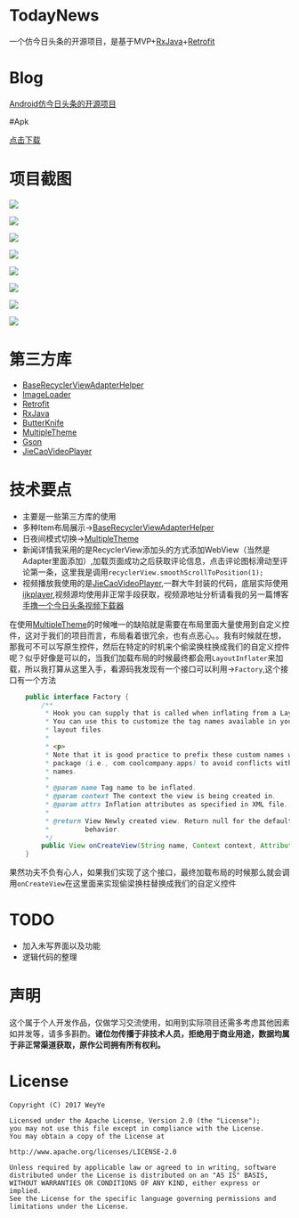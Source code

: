 # TodayNews
一个仿今日头条的开源项目，是基于MVP+[RxJava](https://github.com/ReactiveX/RxJava)+[Retrofit](https://github.com/square/retrofit)

# Blog

[Android仿今日头条的开源项目](http://www.weyye.me/detail/my-project-today-news/)

#Apk

[点击下载](http://fir.im/np8w)

# 项目截图

![](/screenshot/01.png)

![](/screenshot/02.png)

![](/screenshot/03.png)

![](/screenshot/04.png)

![](/screenshot/05.png)

![](/screenshot/06.png)

![](/screenshot/07.png)

![](/screenshot/08.jpg)



# 第三方库
* [BaseRecyclerViewAdapterHelper](https://github.com/CymChad/BaseRecyclerViewAdapterHelper)
* [ImageLoader](https://github.com/nostra13/Android-Universal-Image-Loader)
* [Retrofit](https://github.com/square/retrofit)
* [RxJava](https://github.com/ReactiveX/RxJava)
* [ButterKnife](https://github.com/JakeWharton/butterknife)
* [MultipleTheme](https://github.com/dersoncheng/MultipleTheme)
* [Gson](https://github.com/google/gson)
* [JieCaoVideoPlayer](https://github.com/lipangit/JieCaoVideoPlayer)

# 技术要点

* 主要是一些第三方库的使用
* 多种Item布局展示->[BaseRecyclerViewAdapterHelper](https://github.com/CymChad/BaseRecyclerViewAdapterHelper)
* 日夜间模式切换->[MultipleTheme](https://github.com/dersoncheng/MultipleTheme)
* 新闻详情我采用的是RecyclerView添加头的方式添加WebView（当然是Adapter里面添加）,加载页面成功之后获取评论信息，点击评论图标滑动至评论第一条，这里我是调用`recyclerView.smoothScrollToPosition(1);`
* 视频播放我使用的是[JieCaoVideoPlayer](https://github.com/lipangit/JieCaoVideoPlayer),一群大牛封装的代码，底层实际使用[ijkplayer](https://github.com/Bilibili/ijkplayer),视频源均使用非正常手段获取，视频源地址分析请看我的另一篇博客[手撸一个今日头条视频下载器](http://www.weyye.me/detail/today-news-video/)
 
在使用[MultipleTheme](https://github.com/dersoncheng/MultipleTheme)的时候唯一的缺陷就是需要在布局里面大量使用到自定义控件，这对于我们的项目而言，布局看着很冗余，也有点恶心。。我有时候就在想，那我可不可以写原生控件，然后在特定的时机来个偷梁换柱换成我们的自定义控件呢？似乎好像是可以的，当我们加载布局的时候最终都会用`LayoutInflater`来加载，所以我打算从这里入手，看源码我发现有一个接口可以利用->`Factory`,这个接口有一个方法

``` java 
    public interface Factory {
        /**
         * Hook you can supply that is called when inflating from a LayoutInflater.
         * You can use this to customize the tag names available in your XML
         * layout files.
         * 
         * <p>
         * Note that it is good practice to prefix these custom names with your
         * package (i.e., com.coolcompany.apps) to avoid conflicts with system
         * names.
         * 
         * @param name Tag name to be inflated.
         * @param context The context the view is being created in.
         * @param attrs Inflation attributes as specified in XML file.
         * 
         * @return View Newly created view. Return null for the default
         *         behavior.
         */
        public View onCreateView(String name, Context context, AttributeSet attrs);
    }

```

果然功夫不负有心人，如果我们实现了这个接口，最终加载布局的时候那么就会调用`onCreateView`在这里面来实现偷梁换柱替换成我们的自定义控件

# TODO

* 加入未写界面以及功能
* 逻辑代码的整理

# 声明

这个属于个人开发作品，仅做学习交流使用，如用到实际项目还需多考虑其他因素如并发等，请多多斟酌。**诸位勿传播于非技术人员，拒绝用于商业用途，数据均属于非正常渠道获取，原作公司拥有所有权利。**

# License

	Copyright (C) 2017 WeyYe
	
	Licensed under the Apache License, Version 2.0 (the "License");
	you may not use this file except in compliance with the License.
	You may obtain a copy of the License at
	
	http://www.apache.org/licenses/LICENSE-2.0
	
	Unless required by applicable law or agreed to in writing, software
	distributed under the License is distributed on an "AS IS" BASIS,
	WITHOUT WARRANTIES OR CONDITIONS OF ANY KIND, either express or implied.
	See the License for the specific language governing permissions and
	limitations under the License.